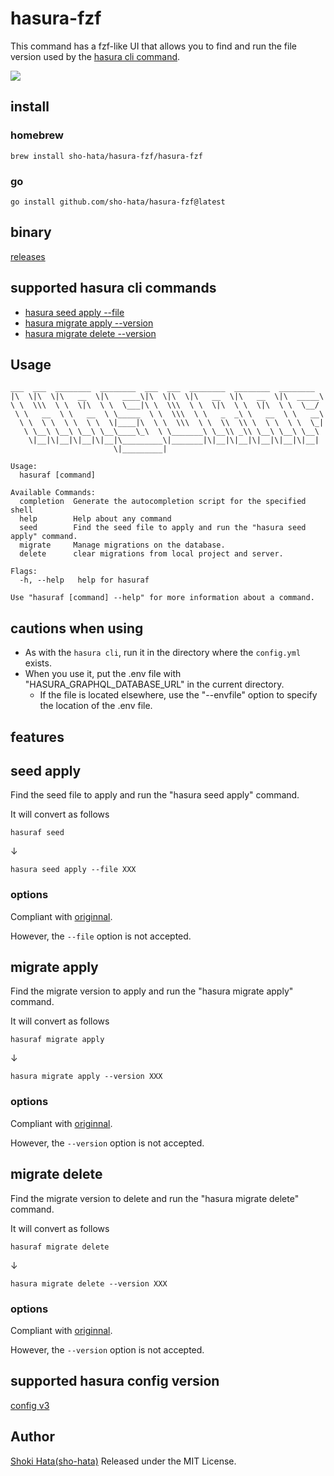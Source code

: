 # hasura-fzf

This command has a fzf-like UI that allows you to find and run the file version used by the [hasura cli command](https://hasura.io/docs/latest/graphql/core/hasura-cli/index.html).

<img src="https://media0.giphy.com/media/PbWblk4u86Hx9cOcaX/giphy.gif?cid=790b7611759a58eeff1d53d37928b491d305ff0d01d5edf5&rid=giphy.gif&ct=g">

## install

### homebrew

```
brew install sho-hata/hasura-fzf/hasura-fzf
```

### go

```
go install github.com/sho-hata/hasura-fzf@latest
```

## binary

[releases](https://github.com/sho-hata/hasura-fzf/releases)

## supported hasura cli commands

- [hasura seed apply --file](https://hasura.io/docs/latest/graphql/core/hasura-cli/hasura_seed_apply.html)
- [hasura migrate apply --version](https://hasura.io/docs/latest/graphql/core/hasura-cli/hasura_migrate_apply.html)
- [hasura migrate delete --version](https://hasura.io/docs/latest/graphql/core/hasura-cli/hasura_migrate_delete.html)

## Usage

```
___  ___  ________  ________  ___  ___  ________  ________  ________
|\  \|\  \|\   __  \|\   ____\|\  \|\  \|\   __  \|\   __  \|\  _____\
\ \  \\\  \ \  \|\  \ \  \___|\ \  \\\  \ \  \|\  \ \  \|\  \ \  \__/
 \ \   __  \ \   __  \ \_____  \ \  \\\  \ \   _  _\ \   __  \ \   __\
  \ \  \ \  \ \  \ \  \|____|\  \ \  \\\  \ \  \\  \\ \  \ \  \ \  \_|
   \ \__\ \__\ \__\ \__\____\_\  \ \_______\ \__\\ _\\ \__\ \__\ \__\
    \|__|\|__|\|__|\|__|\_________\|_______|\|__|\|__|\|__|\|__|\|__|
                       \|_________|

Usage:
  hasuraf [command]

Available Commands:
  completion  Generate the autocompletion script for the specified shell
  help        Help about any command
  seed        Find the seed file to apply and run the "hasura seed apply" command.
  migrate     Manage migrations on the database.
  delete      clear migrations from local project and server.

Flags:
  -h, --help   help for hasuraf

Use "hasuraf [command] --help" for more information about a command.
```

## cautions when using

- As with the `hasura cli`, run it in the directory where the `config.yml` exists.
- When you use it, put the .env file with "HASURA_GRAPHQL_DATABASE_URL" in the current directory.
  - If the file is located elsewhere, use the \"--envfile\" option to specify the location of the .env file.

## features

## seed apply

Find the seed file to apply and run the \"hasura seed apply\" command.

It will convert as follows

```
hasuraf seed
```

↓

```
hasura seed apply --file XXX
```

### options

Compliant with [originnal](https://hasura.io/docs/latest/graphql/core/hasura-cli/hasura_seed_apply.html#hasura-seed-apply).

However, the `--file` option is not accepted.

## migrate apply

Find the migrate version to apply and run the \"hasura migrate apply\" command.

It will convert as follows

```
hasuraf migrate apply
```

↓

```
hasura migrate apply --version XXX
```

### options

Compliant with [originnal](https://hasura.io/docs/latest/graphql/core/hasura-cli/hasura_migrate_apply.html#hasura-migrate-apply).

However, the `--version` option is not accepted.

## migrate delete

Find the migrate version to delete and run the \"hasura migrate delete\" command.

It will convert as follows

```
hasuraf migrate delete
```

↓

```
hasura migrate delete --version XXX
```

### options

Compliant with [originnal](https://hasura.io/docs/latest/graphql/core/hasura-cli/hasura_migrate_delete.html#hasura-migrate-delete).

However, the `--version` option is not accepted.

## supported hasura config version

[config v3](https://hasura.io/docs/latest/graphql/core/migrations/upgrade-v3.html)

## Author

[Shoki Hata(sho-hata)](https://github.com/sho-hata) Released under the MIT License.
